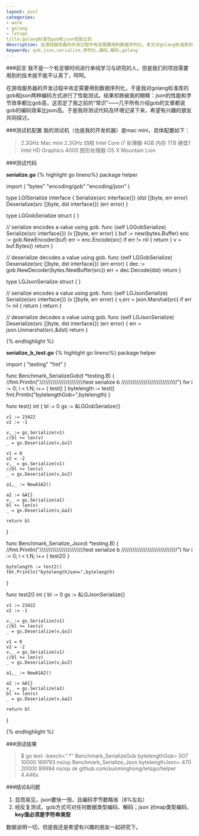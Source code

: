 ```yaml
---
layout: post
categories: 
- work
- golang
- letsgo
title:golang标准包gob和json性能比较
description: 在游戏服务器的开发过程中肯定需要用到数据序列化，本文对golang标准库的gob和json两种编码库进行了性能测试出现意料之外的事情：json的性能和字节效率都比gob高，why？
keywords: gob,json,serialize,序列化,编码,解码,golang
---
```


###前言
我不是一个有足够时间进行单纯学习与研究的人，但是我们的项目需要用到的技术就不能不认真了，呵呵。

在游戏服务器的开发过程中肯定需要用到数据序列化，于是我对golang标准库的gob和json两种编码方式进行了性能测试。结果却跌破我的眼睛：json的性能和字节效率都比gob高，这否定了我之前的“常识”——几乎所有介绍gob的文章都说gob的编码效率比json高。于是我将测试代码及环境记录下来，希望有兴趣的朋友共同探讨。

###测试机配置
我的测试机（也是我的开发机器）是mac mini，具体配置如下：
> 2.3GHz Mac mini
> 2.3GHz 四核 Intel Core i7 处理器
> 4GB 内存
> 1TB 硬盘1
> Intel HD Graphics 4000 图形处理器
> OS X Mountain Lion


###测试代码

**serialize.go**
{% highlight go lineno%}
package helper


import (
    "bytes"
    "encoding/gob"
	"encoding/json"
)

type LGISerialize interface {
    Serialize(src interface{}) (dst []byte, err error)
    Deserialize(src []byte, dst interface{}) (err error)
}

type LGGobSerialize struct {
}

// serialize encodes a value using gob.
func (self LGGobSerialize) Serialize(src interface{}) (v []byte, err error) {
    buf := new(bytes.Buffer)
    enc := gob.NewEncoder(buf)
    err = enc.Encode(src)
    if err != nil {
        return
    }
    v = buf.Bytes()
    return
}

// deserialize decodes a value using gob.
func (self LGGobSerialize) Deserialize(src []byte, dst interface{}) (err error) {
    dec := gob.NewDecoder(bytes.NewBuffer(src))
    err = dec.Decode(dst)
    return
}

type LGJsonSerialize struct {
}

// serialize encodes a value using gob.
func (self LGJsonSerialize) Serialize(src interface{}) (v []byte, err error) {
    v,err = json.Marshal(src)
    if err != nil {
        return
    }
    return
}

// deserialize decodes a value using gob.
func (self LGJsonSerialize) Deserialize(src []byte, dst interface{}) (err error) {
    err = json.Unmarshal(src,&dst)
    return
}

{% endhighlight %}

**serialize_b_test.go**
{% highlight go lineno%}
package helper

import (
    "testing"
    "fmt"
)

func Benchmark_SerializeGob(t *testing.B) {
    //fmt.Println("////////////////////////test serialize b //////////////////////////////")
    for i := 0; i < t.N; i++ {
        test()
    }
    bytelength := test()
    fmt.Println("bytelengthGob=",bytelength)
}

func test() int {
    bl := 0
    gs := &LGGobSerialize{}

    v1 := 23422
    v2 := -1

    v,_:= gs.Serialize(v1)
    //bl += len(v)
    _ = gs.Deserialize(v,&v2)

    v1 = 0
    v2 = -2
    v,_ = gs.Serialize(v1)
    //bl += len(v)
    _ = gs.Deserialize(v,&v2)

    a1,_ := NewA1A2()

    a2 := &A{}
    v,_ = gs.Serialize(a1)
    bl += len(v)
    _ = gs.Deserialize(v,&a2)

    return bl
}

func Benchmark_Serialize_Json(t *testing.B) {
    //fmt.Println("////////////////////////test serialize b //////////////////////////////")
    for i := 0; i < t.N; i++ {
        test2()
    }

    bytelength := test2()
    fmt.Println("bytelengthJson=",bytelength)
}

func test2() int {
    bl := 0
    gs := &LGJsonSerialize{}

    v1 := 23422
    v2 := -1

    v,_:= gs.Serialize(v1)
    //bl += len(v)
    _ = gs.Deserialize(v,&v2)

    v1 = 0
    v2 = -2
    v,_ = gs.Serialize(v1)
    //bl += len(v)
    _ = gs.Deserialize(v,&v2)

    a1,_ := NewA1A2()

    a2 := &A{}
    v,_ = gs.Serialize(a1)
    bl += len(v)
    _ = gs.Deserialize(v,&a2)

    return bl
}

{% endhighlight %}

###测试结果
>$ go test -bench=".*"
>Benchmark_SerializeGob	bytelengthGob= 507
>10000	    169793 ns/op
>Benchmark_Serialize_Json	bytelengthJson= 470
>20000	     89994 ns/op
>ok  	github.com/sunminghong/letsgo/helper	4.446s

###结论&问题
1. 显而易见，json要快一倍，且编码字节数略省（8%左右）
2. 经反复测试，gob方式可对任何数据类型编码、解码；json 对map类型编码，**key值必须是字符串类型**

数据说明一切，但是我还是希望有兴趣的朋友一起研究下。



